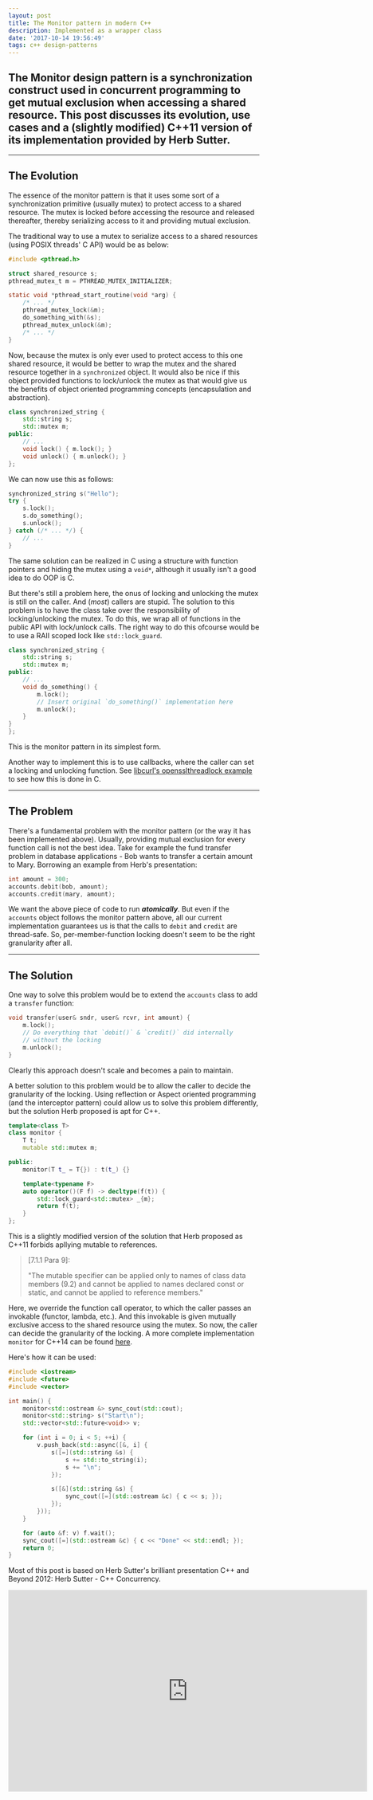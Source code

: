 ```yaml
---
layout: post
title: The Monitor pattern in modern C++
description: Implemented as a wrapper class
date: '2017-10-14 19:56:49'
tags: c++ design-patterns
---
```



## The Monitor design pattern is a synchronization construct used in concurrent programming to get mutual exclusion when accessing a shared resource. This post discusses its evolution, use cases and a (slightly modified) C++11 version of its implementation provided by Herb Sutter.

***

## The Evolution

The essence of the monitor pattern is that it uses some sort of a synchronization primitive (usually mutex) to protect access to a shared resource. The mutex is locked before accessing the resource and released thereafter, thereby serializing access to it and providing mutual exclusion.

The traditional way to use a mutex to serialize access to a shared resources (using POSIX threads' C API) would be as below:

```c
#include <pthread.h>

struct shared_resource s;
pthread_mutex_t m = PTHREAD_MUTEX_INITIALIZER;

static void *pthread_start_routine(void *arg) {
	/* ... */
	pthread_mutex_lock(&m);
	do_something_with(&s);
	pthread_mutex_unlock(&m);
	/* ... */
}
```


Now, because the mutex is only ever used to protect access to this one shared resource, it would be better to wrap the mutex and the shared resource together in a `synchronized` object. It would also be nice if this object provided functions to lock/unlock the mutex as that would give us the benefits of object oriented programming concepts (encapsulation and abstraction).

```c++
class synchronized_string {
	std::string s;
	std::mutex m;
public:
	// ...
	void lock() { m.lock(); }
	void unlock() { m.unlock(); }
};
``` 

We can now use this as follows:

```c++
synchronized_string s("Hello");
try {
	s.lock();
	s.do_something();
	s.unlock();
} catch (/* ... */) {
	// ...
}
```

The same solution can be realized in C using a structure with function pointers and hiding the mutex using a `void*`, although it usually isn't a good idea to do OOP is C.

But there's still a problem here, the onus of locking and unlocking the mutex is still on the caller. And (*most*) callers are stupid. 
The solution to this problem is to have the class take over the responsibility of locking/unlocking the mutex. 
To do this, we wrap all of functions in the public API with lock/unlock calls. The right way to do this ofcourse would be to use a RAII scoped lock like `std::lock_guard`.

```c++
class synchronized_string {
	std::string s;
	std::mutex m;
public:
	// ...
	void do_something() {
		m.lock();
		// Insert original `do_something()` implementation here
		m.unlock();
	}
}
};
```

This is the monitor pattern in its simplest form. 

Another way to implement this is to use callbacks, where the caller can set a locking and unlocking function. See [libcurl's opensslthreadlock example](https://curl.haxx.se/libcurl/c/opensslthreadlock.html) to see how this is done in C.

***

## The Problem

There's a fundamental problem with the monitor pattern (or the way it has been implemented above). Usually, providing mutual exclusion for every function call is not the best idea. Take for example the fund transfer problem in database applications - Bob wants to transfer a certain amount to Mary. Borrowing an example from Herb's presentation:

```c++
int amount = 300;
accounts.debit(bob, amount);
accounts.credit(mary, amount);
```

We want the above piece of code to run ***atomically***. But even if the `accounts` object follows the monitor pattern above, all our current implementation guarantees us is that the calls to `debit` and `credit` are thread-safe.
So, per-member-function locking doesn't seem to be the right granularity after all. 

***

## The Solution

One way to solve this problem would be to extend the `accounts` class to add a `transfer` function:

```c++
void transfer(user& sndr, user& rcvr, int amount) {
	m.lock();
	// Do everything that `debit()` & `credit()` did internally 
	// without the locking
	m.unlock();
}
```

Clearly this approach doesn't scale and becomes a pain to maintain.

A better solution to this problem would be to allow the caller to decide the granularity of the locking.
Using reflection or Aspect oriented programming (and the interceptor pattern) could allow us to solve this problem differently, but the solution Herb proposed is apt for C++.

```c++
template<class T>
class monitor {
    T t;
    mutable std::mutex m;

public:
    monitor(T t_ = T{}) : t(t_) {}

    template<typename F>
    auto operator()(F f) -> decltype(f(t)) {
        std::lock_guard<std::mutex> _{m};
        return f(t);
    }
};
```

This is a slightly modified version of the solution that Herb proposed as C++11 forbids apllying mutable to references.

>[7.1.1 Para 9]:
>
>"The mutable specifier can be applied only to names of class data members (9.2) and cannot be applied to names declared const or static, and cannot be applied to reference members."

Here, we override the function call operator, to which the caller passes an invokable (functor, lambda, etc.). And this invokable is given mutually exclusive access to the shared resource using the mutex. So now, the caller can decide the granularity of the locking.
A more complete implementation `monitor` for C++14 can be found [here](https://gist.github.com/etam/9019865).

Here's how it can be used:

```c++
#include <iostream>
#include <future>
#include <vector>

int main() {
    monitor<std::ostream &> sync_cout(std::cout);
    monitor<std::string> s("Start\n");
    std::vector<std::future<void>> v;

    for (int i = 0; i < 5; ++i) {
        v.push_back(std::async([&, i] {
            s([=](std::string &s) {
                s += std::to_string(i);
                s += "\n";
            });

            s([&](std::string &s) {
                sync_cout([=](std::ostream &c) { c << s; });
            });
        }));
    }

    for (auto &f: v) f.wait();
    sync_cout([=](std::ostream &c) { c << "Done" << std::endl; });
    return 0;
}
```


Most of this post is based on Herb Sutter's brilliant presentation C++ and Beyond 2012: Herb Sutter - C++ Concurrency.
<iframe src="https://channel9.msdn.com/Shows/Going+Deep/C-and-Beyond-2012-Herb-Sutter-Concurrency-and-Parallelism/player" width="720" height="405" allowFullScreen frameBorder="0"></iframe>

